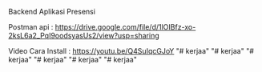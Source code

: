 Backend Aplikasi Presensi

Postman api :
https://drive.google.com/file/d/1lOIBfz-xo-2ksL6a2_PqI9oodsyasUs2/view?usp=sharing

Video Cara Install :
https://youtu.be/Q4SuIqcGJoY
"# kerjaa" 
"# kerjaa" 
"# kerjaa" 
"# kerjaa" 
"# kerjaa" 
"# kerjaa" 
